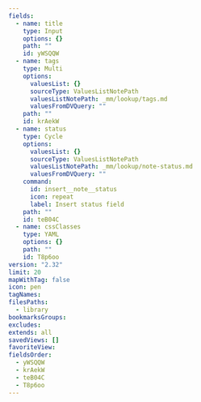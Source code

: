 ```yaml
---
fields:
  - name: title
    type: Input
    options: {}
    path: ""
    id: yWSQQW
  - name: tags
    type: Multi
    options:
      valuesList: {}
      sourceType: ValuesListNotePath
      valuesListNotePath: _mm/lookup/tags.md
      valuesFromDVQuery: ""
    path: ""
    id: krAekW
  - name: status
    type: Cycle
    options:
      valuesList: {}
      sourceType: ValuesListNotePath
      valuesListNotePath: _mm/lookup/note-status.md
      valuesFromDVQuery: ""
    command:
      id: insert__note__status
      icon: repeat
      label: Insert status field
    path: ""
    id: teB04C
  - name: cssClasses
    type: YAML
    options: {}
    path: ""
    id: T8p6oo
version: "2.32"
limit: 20
mapWithTag: false
icon: pen
tagNames: 
filesPaths:
  - library
bookmarksGroups: 
excludes: 
extends: all
savedViews: []
favoriteView: 
fieldsOrder:
  - yWSQQW
  - krAekW
  - teB04C
  - T8p6oo
---
```

